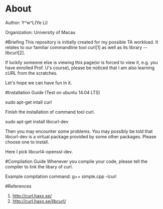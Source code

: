 # About
Author: Y^w^L(Ye Li)

Organization: University of Macau

#Briefing
This repository is initially created for my possible TA workload. It relates to our familiar commandline tool curl[1] as well as its library -- libcurl[2].

If luckily someone else is viewing this page(or is forced to view it, e.g. you have enrolled Prof. U's course), please be noticed that I am also learning cURL from the scratches.

Let's hope we can have fun in it.

#Installation Guide
(Test on ubuntu 14.04 LTS)

sudo apt-get intall curl

Finish the installation of command tool curl.

sudo apt-get install libcurl-dev

Then you may encounter some problems. You may possibly be told that libcurl-dev is a virtual package provided by some other packages. Please choose one to install.

Here I pick libcurl4-openssl-dev.

#Compilation Guide
Whenever you compile your code, please tell the compiler to link the libary of curl.

Example compilation command: g++ simple.cpp -lcurl

#References
1. http://curl.haxx.se/
2. http://curl.haxx.se/libcurl/
